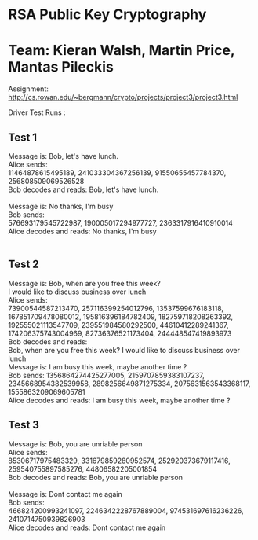 # RSA Public Key Cryptography
# Team: Kieran Walsh, Martin Price, Mantas Pileckis
Assignment: http://cs.rowan.edu/~bergmann/crypto/projects/project3/project3.html

Driver Test Runs : 
## Test 1
Message is: Bob, let's have lunch.<br />
Alice sends:<br />
11464878615495189, 241033304367256139, 91550655457784370, 256808509069526528<br />
Bob decodes and reads: Bob, let's have lunch.<br />
<br />
Message is: No thanks, I'm busy<br />
Bob sends:<br />
576693179545722987, 190005017294977727, 2363317916410910014<br />
Alice decodes and reads: No thanks, I'm busy<br />
<br />
## Test 2
Message is: Bob, when are you free this week?<br /> I would like to discuss business over lunch<br />
Alice sends:<br />
73900544587213470, 257116399254012796, 13537599676183118, 167851709478080012, 195816396184782409, 182759718208263392,<br /> 192555021113547709, 239551984580292500, 44610412289241367, 174206375743004969, 82736376521173404, 244448547419893973<br />
Bob decodes and reads: <br />Bob, when are you free this week? I would like to discuss business over lunch
<br />
Message is: I am busy this week, maybe another time ?<br />
Bob sends:
1356864274425277005, 2159707859383107237, 2345668954382539958, 2898256649871275334, 2075631563543368117, 1555863209069605781<br />
Alice decodes and reads: I am busy this week, maybe another time ?<br />


## Test 3

Message is: Bob, you are unriable person<br />
Alice sends:<br />
85306717975483329, 331679859280952574, 252920373679117416, 259540755897585276, 44806582205001854<br />
Bob decodes and reads: Bob, you are unriable person<br />
<br />
Message is: Dont contact me again<br />
Bob sends:<br />
466824200993241097, 2246342228767889004, 974531697616236226, 2410714750939826903<br />
Alice decodes and reads: Dont contact me again<br />

